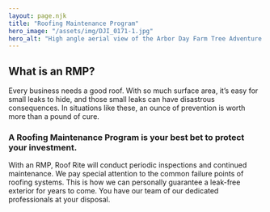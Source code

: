 ```yaml
---
layout: page.njk
title: "Roofing Maintenance Program"
hero_image: "/assets/img/DJI_0171-1.jpg"
hero_alt: "High angle aerial view of the Arbor Day Farm Tree Adventure building, featuring a vibrant GAF Timberline HDZ roof in Patriot Red, installed by Roof Rite. Surrounded by winding paths, gardens, and tree-lined trails, the red roof adds a striking contrast to the lush green landscape."
---
```


## What is an RMP?

Every business needs a good roof. With so much surface area, it’s easy for small leaks to hide, and those small leaks can have disastrous consequences. In situations like these, an ounce of prevention is worth more than a pound of cure.

### A Roofing Maintenance Program is your best bet to protect your investment.

With an RMP, Roof Rite will conduct periodic inspections and continued maintenance. We pay special attention to the common failure points of roofing systems. This is how we can personally guarantee a leak-free exterior for years to come. You have our team of our dedicated professionals at your disposal.
